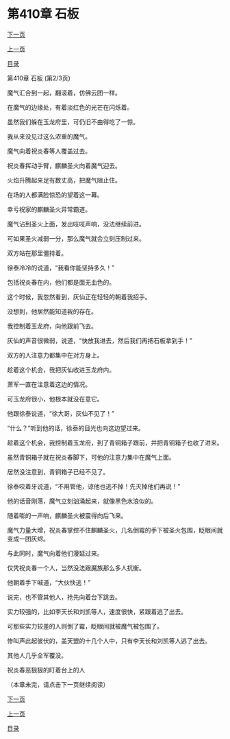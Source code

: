 <h1>第410章   石板</h1>
            <div><p><a href="./1229_%E7%AC%AC410%E7%AB%A0_%E7%9F%B3%E6%9D%BF.md">下一页</a></p><p><a href="./1227_%E7%AC%AC410%E7%AB%A0_%E7%9F%B3%E6%9D%BF.md">上一页</a></p><p><a href="../">目录</a></p></div>
            <div><p>第410章   石板 (第2/3页)</p><p>魔气汇合到一起，翻滚着，仿佛云团一样。</p><p>在魔气的边缘处，有着淡红色的光芒在闪烁着。</p><p>虽然我们躲在玉龙府里，可仍旧不由得吃了一惊。</p><p>我从来没见过这么浓重的魔气。</p><p>魔气向着祝炎春等人覆盖过去。</p><p>祝炎春挥动手臂，麒麟圣火向着魔气迎去。</p><p>火焰升腾起来足有数丈高，把魔气阻止住。</p><p>在场的人都满脸惊恐的望着这一幕。</p><p>幸亏祝家的麒麟圣火异常霸道。</p><p>魔气沾到圣火上面，发出吱吱声响，没法继续前进。</p><p>可如果圣火减弱一分，那么魔气就会立刻压制过来。</p><p>双方站在那里僵持着。</p><p>徐泰冷冷的说道，“我看你能坚持多久！”</p><p>包括祝炎春在内，他们都是面无血色的。</p><p>这个时候，我忽然看到，灰仙正在轻轻的朝着我招手。</p><p>没想到，他居然能知道我的存在。</p><p>我控制着玉龙府，向他跟前飞去。</p><p>灰仙的声音很微弱，说道，“快放我进去，然后我们再把石板拿到手！”</p><p>双方的人注意力都集中在对方身上。</p><p>趁着这个机会，我把灰仙收进玉龙府内。</p><p>萧军一直在注意着这边的情况。</p><p>可玉龙府很小，他根本就没在意它。</p><p>他跟徐泰说道，“徐大哥，灰仙不见了！”</p><p>“什么？”听到他的话，徐泰的目光也向这边望过来。</p><p>趁着这个机会，我控制着玉龙府，到了青铜箱子跟前，并把青铜箱子也收了进来。</p><p>虽然青铜箱子就在祝炎春脚下，可他的注意力集中在魔气上面。</p><p>居然没注意到，青铜箱子已经不见了。</p><p>徐泰咬着牙说道，“不用管他，谅他也逃不掉！先灭掉他们再说！”</p><p>他的话音刚落，魔气立刻汹涌起来，就像黑色水浪似的。</p><p>随着嘭的一声响，麒麟圣火被震得向后飞来。</p><p>魔气力量大增，祝炎春掌控不住麒麟圣火，几名倒霉的手下被圣火包围，眨眼间就变成一团灰烬。</p><p>与此同时，魔气向着他们漫延过来。</p><p>仅凭祝炎春一个人，当然没法跟魔族那么多人抗衡。</p><p>他朝着手下喊道，“大伙快逃！”</p><p>说完，也不管其他人，抢先向着台下跳去。</p><p>实力较强的，比如李天长和刘凯等人，速度很快，紧跟着逃了出去。</p><p>可那些实力较差的人则倒了霉，眨眼间就被魔气被包围了。</p><p>惨叫声此起彼伏的，盖天盟的十几个人中，只有李天长和刘凯等人逃了出去。</p><p>其他人几乎全军覆没。</p><p>祝炎春恶狠狠的盯着台上的人</p><p>（本章未完，请点击下一页继续阅读）</p></div>
            <div><p><a href="./1229_%E7%AC%AC410%E7%AB%A0_%E7%9F%B3%E6%9D%BF.md">下一页</a></p><p><a href="./1227_%E7%AC%AC410%E7%AB%A0_%E7%9F%B3%E6%9D%BF.md">上一页</a></p><p><a href="../">目录</a></p></div>